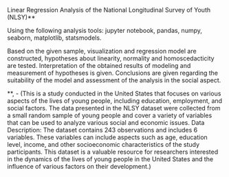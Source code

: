 Linear Regression Analysis of the National Longitudinal Survey of Youth (NLSY)**

Using the following analysis tools:
jupyter notebook,  pandas, numpy, seaborn, matplotlib, statsmodels.

Based on the given sample, visualization and regression model are constructed, hypotheses about linearity, normality and homoscedacticity are tested. Interpretation of the obtained results of modeling and measurement of hypotheses is given. Conclusions are given regarding the suitability of the model and assessment of the analysis in the social aspect.

**, - (This is a study conducted in the United States that focuses on various aspects of the lives of young people, including education, employment, and social factors. The data presented in the NLSY dataset were collected from a small random sample of young people and cover a variety of variables that can be used to analyze various social and economic issues. Data Description: The dataset contains 243 observations and includes 6 variables. These variables can include aspects such as age, education level, income, and other socioeconomic characteristics of the study participants. This dataset is a valuable resource for researchers interested in the dynamics of the lives of young people in the United States and the influence of various factors on their development.)
